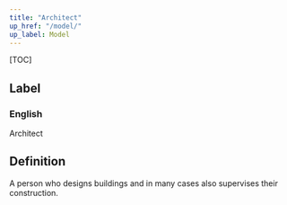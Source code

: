 ```yaml
---
title: "Architect"
up_href: "/model/"
up_label: Model
---
```


[TOC]

## Label

### English
Architect


## Definition
A person who designs buildings and in many cases also supervises their construction. 


    
